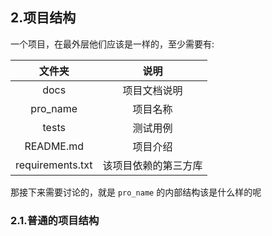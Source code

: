 ## 2.项目结构

一个项目，在最外层他们应该是一样的，至少需要有:

|       文件夹        |     说明     |
| :--------------: | :--------: |
|       docs       |   项目文档说明   |
|     pro_name     |    项目名称    |
|      tests       |    测试用例    |
|    README.md     |    项目介绍    |
| requirements.txt | 该项目依赖的第三方库 |

那接下来需要讨论的，就是 `pro_name` 的内部结构该是什么样的呢

### 2.1.普通的项目结构